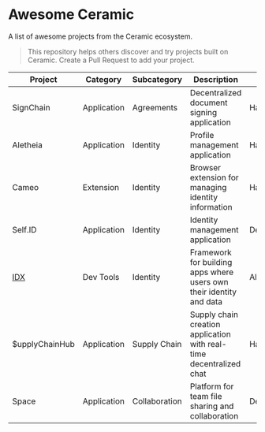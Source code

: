 # Awesome Ceramic
A list of awesome projects from the Ceramic ecosystem.

> This repository helps others discover and try projects built on Ceramic. Create a Pull Request to add your project.

| Project | Category | Subcategory | Description | Status |
| ---- | ---- | ----- | ---- | ---- |
| SignChain | Application | Agreements | Decentralized document signing application | Hackathon |
| Aletheia  | Application | Identity | Profile management application | Hackathon |
| Cameo | Extension | Identity | Browser extension for managing identity information | Hackathon |
| Self.ID | Application | Identity | Identity management application | Development |
| [IDX](https://idx.xyz) | Dev Tools | Identity | Framework for building apps where users own their identity and data | Alpha |
| $upplyChainHub | Application | Supply Chain | Supply chain creation application with real-time decentralized chat | Hackathon |
| Space | Application | Collaboration | Platform for team file sharing and collaboration | Development |
